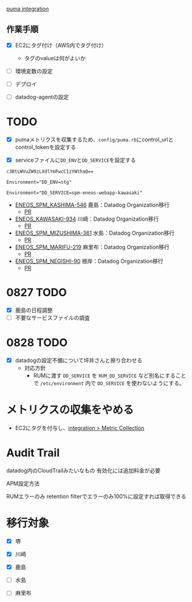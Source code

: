 [puma integration](https://docs.datadoghq.com/ja/integrations/puma/)

## 作業手順
- [x] EC2にタグ付け（AWS内でタグ付け）
	- タグのvalueは何がよいか
- [ ] 環境変数の設定
- [ ] デプロイ
- [ ] datadog-agentの設定


# TODO
- [x] pumaメトリクスを収集するため、`config/puma.rb`にcontrol_urlとcontrol_tokenを設定する
- [x] serviceファイルに`DD_ENV`と`DD_SERVICE`を設定する


```
c3BtLWVuZW9zLXdlYmFwcC1zYWthaQ==

Environment="DD_ENV=stg"

Environment="DD_SERVICE=spm-eneos-webapp-kawasaki"
```

- [ENEOS_SPM_KASHIMA-546](https://vqit.backlog.com/view/ENEOS_SPM_KASHIMA-546) 鹿島：Datadog Organization移行
	- [PR](https://github.com/Bee2B/eneos-spm/pull/6587)
- [ENEOS_KAWASAKI-934](https://vqit.backlog.com/view/ENEOS_KAWASAKI-934) 川崎：Datadog Organization移行
	- [PR](https://github.com/Bee2B/eneos-spm/pull/6587)
- [ENEOS_SPM_MIZUSHIMA-361](https://vqit.backlog.com/view/ENEOS_SPM_MIZUSHIMA-361) 水島：Datadog Organization移行
	- [PR](https://github.com/Bee2B/eneos-spm/pull/6591)
- [ENEOS_SPM_MARIFU-219](https://vqit.backlog.com/view/ENEOS_SPM_MARIFU-219) 麻里布：Datadog Organization移行
	- [PR](https://github.com/Bee2B/eneos-spm/pull/6592)
- [ENEOS_SPM_NEGISHI-90](https://vqit.backlog.com/view/ENEOS_SPM_NEGISHI-90) 根岸：Datadog Organization移行
	- [PR](https://github.com/Bee2B/eneos-spm/pull/6593)

# 0827 TODO
- [x] 鹿島の日程調整
- [ ] 不要なサービスファイルの調査

# 0828 TODO
- [x] datadogの設定不備について坪井さんと擦り合わせる
	- 対応方針
		- RUMに渡す `DD_SERVICE` を `RUM_DD_SERVICE` など別名にすることで `/etc/environment` 内で `DD_SERVICE` を使わないようにする。


# メトリクスの収集をやめる
- EC2にタグを付与し、[integration > Metric Collection](https://ap1.datadoghq.com/integrations?accountId=1fdc0afd-2d80-491a-97eb-2c4f0e7f849a&integrationId=amazon-web-services&panel=metric-collection)

# Audit Trail
datadog内のCloudTrailみたいなもの
有効化には追加料金が必要

APM設定方法


RUMエラーのみ
retention filterでエラーのみ100%に設定すれば取得できる


# 移行対象
- [x] 堺
- [x] 川崎
- [x] 鹿島
- [ ] 水島
- [ ] 麻里布


